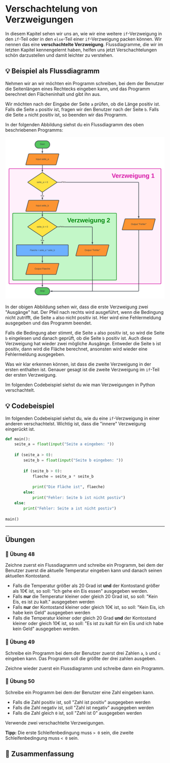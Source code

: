 # Verschachtelung von Verzweigungen

In diesem Kapitel sehen wir uns an, wie wir eine weitere `if`-Verzweigung
in den `if`-Teil oder in den `else`-Teil einer `if`-Verzweigung packen können.
Wir nennen das eine **verschachtelte Verzweigung**.
Flussdiagramme, die wir im letzten Kapitel kennengelernt haben,
helfen uns jetzt Verschachtelungen schön darzustellen und
damit leichter zu verstehen.

## 💡 Beispiel als Flussdiagramm

Nehmen wir an wir möchten ein Programm schreiben,
bei dem der Benutzer die Seitenlängen eines Rechtecks eingeben kann,
und das Programm berechnet den Flächeninhalt und gibt ihn aus.

Wir möchten nach der Eingabe der Seite `a` prüfen, ob die Länge positiv ist.
Falls die Seite `a` positiv ist, fragen wir den Benutzer nach der Seite `b`.
Falls die Seite `a` nicht positiv ist, so beenden wir das Programm.

In der folgenden Abbildung siehst du ein Flussdiagramm des oben
beschriebenen Programms:

![Flussdiagramm zur Berechnung des Flächeninhalts eines Rechtecks](./images/beispiel4.png)

In der obigen Abbildung sehen wir, dass die erste Verzweigung zwei "Ausgänge" hat.
Der Pfeil nach rechts wird ausgeführt, wenn die Bedingung nicht zutrifft,
die Seite `a` also nicht positiv ist. Hier wird eine Fehlermeldung ausgegeben und
das Programm beendet.

Falls die Bedingung aber stimmt, die Seite `a` also positiv ist, so wird die Seite `b`
eingelesen und danach geprüft, ob die Seite `b` positiv ist.
Auch diese Verzweigung hat wieder zwei mögliche Ausgänge.
Entweder die Seite `b` ist positiv, dann wird die Fläche berechnet,
ansonsten wird wieder eine Fehlermeldung ausgegeben.

Was wir klar erkennen können, ist dass die zweite Verzweigung in der ersten enthalten ist.
Genauer gesagt ist die zweite Verzweigung im `if`-Teil der ersten Verzweigung.

Im folgenden Codebeispiel siehst du wie man Verzweigungen in Python verschachtelt.

## 💡 Codebeispiel

Im folgenden Codebeispiel siehst du,
wie du eine `if`-Verzweigung in einer anderen verschachtelst.
Wichtig ist, dass die "innere" Verzweigung eingerückt ist.

```python
def main():
    seite_a = float(input("Seite a eingeben: "))

    if (seite_a > 0):
        seite_b = float(input("Seite b eingeben: "))

        if (seite_b > 0):
            flaeche = seite_a * seite_b

            print("Die Fläche ist", flaeche)
        else:
            print("Fehler: Seite b ist nicht postiv")
    else:
        print("Fehler: Seite a ist nicht postiv")

main()
```
_________________

## Übungen

### 📝 Übung 48

Zeichne zuerst ein Flussdiagramm und schreibe ein Programm,
bei dem der Benutzer zuerst die aktuelle Temperatur
eingeben kann und danach seinen aktuellen Kontostand.

* Falls die Temperatur größer als 20 Grad ist **und** der Kontostand größer als 10€ ist,
so soll: "Ich gehe ein Eis essen" ausgegeben werden.
* Falls **nur** die Temperatur kleiner oder gleich 20 Grad ist, so soll:
"Kein Eis, es ist zu kalt." ausgegeben werden
* Falls **nur** der Kontostand kleiner oder gleich 10€ ist, so soll:
"Kein Eis, ich habe kein Geld" ausgegeben werden
* Falls die Temperatur kleiner oder gleich 20 Grad
**und** der Kontostand kleiner oder gleich 10€ ist,
so soll: "Es ist zu kalt für ein Eis und ich habe kein Geld" ausgegeben werden.

### 📝 Übung 49

Schreibe ein Programm bei dem der Benutzer zuerst drei Zahlen `a`, `b` und `c` eingeben kann.
Das Programm soll die größte der drei zahlen ausgeben.

Zeichne wieder zuerst ein Flussdiagramm und schreibe dann ein Programm.

### 📝 Übung 50

Schreibe ein Programm bei dem der Benutzer eine Zahl eingeben kann.

* Falls die Zahl positiv ist, soll "Zahl ist positiv" ausgegeben werden
* Falls die Zahl negativ ist, soll "Zahl ist negativ" ausgegeben werden
* Falls die Zahl gleich `0` ist, soll "Zahl ist 0" ausgegeben werden

Verwende zwei verschachtelte Verzweigungen.

**Tipp:** Die erste Schleifenbedingung muss `> 0` sein,
die zweite Schleifenbedingung muss `< 0` sein.


## 🧭 Zusammenfassung









